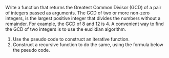 Write a function that returns the Greatest Common Divisor (GCD) of a pair of integers passed as
arguments. The GCD of two or more non-zero integers, is the largest positive integer that divides
the numbers without a remainder. For example, the GCD of 8 and 12 is 4. A convenient way to
find the GCD of two integers is to use the euclidian algorithm.

1. Use the pseudo code to construct an iterative function.
2. Construct a recursive function to do the same, using the formula below the pseudo code.
